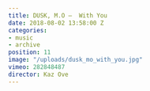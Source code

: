 ```yaml
---
title: DUSK, M.O —  With You
date: 2018-08-02 13:58:00 Z
categories:
- music
- archive
position: 11
image: "/uploads/dusk_mo_with_you.jpg"
vimeo: 282848487
director: Kaz Ove
---
```



